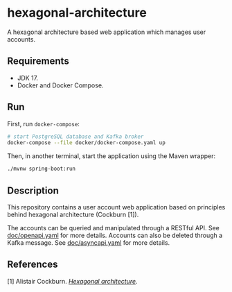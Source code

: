# hexagonal-architecture

A hexagonal architecture based web application which manages user accounts.


## Requirements

* JDK 17.
* Docker and Docker Compose.

## Run

First, run `docker-compose`:

```sh
# start PostgreSQL database and Kafka broker
docker-compose --file docker/docker-compose.yaml up
```

Then, in another terminal, start the application using the Maven wrapper:

```sh
./mvnw spring-boot:run
```

## Description

This repository contains a user account web application based on principles
behind hexagonal architecture (Cockburn [1]).

The accounts can be queried and manipulated through a RESTful API. See
[doc/openapi.yaml](doc/openapi.yaml) for more details. Accounts can also be deleted through a Kafka message.
See [doc/asyncapi.yaml](doc/asyncapi.yaml) for more details.

## References

[1] Alistair Cockburn. [<cite>Hexagonal architecture</cite>](https://alistair.cockburn.us/hexagonal-architecture/).
